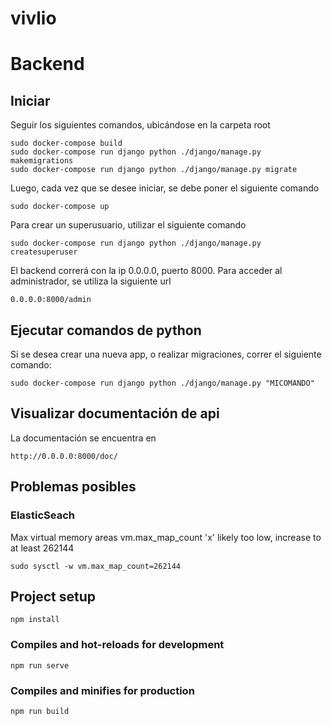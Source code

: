 # vivlio




# Backend
## Iniciar
Seguir los siguientes comandos, ubicándose en la carpeta root
```
sudo docker-compose build
sudo docker-compose run django python ./django/manage.py makemigrations
sudo docker-compose run django python ./django/manage.py migrate
```

Luego, cada vez que se desee iniciar, se debe poner el siguiente comando
```
sudo docker-compose up
```

Para crear un superusuario, utilizar el siguiente comando
```
sudo docker-compose run django python ./django/manage.py createsuperuser
```

El backend correrá con la ip 0.0.0.0, puerto 8000. Para acceder al administrador, se utiliza la siguiente url
```
0.0.0.0:8000/admin
```

## Ejecutar comandos de python
Si se desea crear una nueva app, o realizar migraciones, correr el siguiente comando:
```
sudo docker-compose run django python ./django/manage.py "MICOMANDO"
```

## Visualizar documentación de api
La documentación se encuentra en
```
http://0.0.0.0:8000/doc/
```

## Problemas posibles
### ElasticSeach
Max virtual memory areas vm.max_map_count 'x' likely too low, increase to at least 262144

```
sudo sysctl -w vm.max_map_count=262144
```

## Project setup
```
npm install
```

### Compiles and hot-reloads for development
```
npm run serve
```

### Compiles and minifies for production
```
npm run build
```

